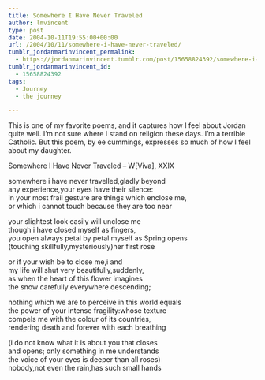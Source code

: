 ```yaml
---
title: Somewhere I Have Never Traveled
author: lmvincent
type: post
date: 2004-10-11T19:55:00+00:00
url: /2004/10/11/somewhere-i-have-never-traveled/
tumblr_jordanmarinvincent_permalink:
  - https://jordanmarinvincent.tumblr.com/post/15658824392/somewhere-i-have-never-traveled
tumblr_jordanmarinvincent_id:
  - 15658824392
tags:
  - Journey
  - the journey

---
```

This is one of my favorite poems, and it captures how I feel about Jordan quite well. I&rsquo;m not sure where I stand on religion these days. I&rsquo;m a terrible Catholic. But this poem, by ee cummings, expresses so much of how I feel about my daughter.

Somewhere I Have Never Traveled &#8211; W[Viva], XXIX

somewhere i have never travelled,gladly beyond  
any experience,your eyes have their silence:  
in your most frail gesture are things which enclose me,  
or which i cannot touch because they are too near

your slightest look easily will unclose me  
though i have closed myself as fingers,  
you open always petal by petal myself as Spring opens  
(touching skillfully,mysteriously)her first rose

or if your wish be to close me,i and  
my life will shut very beautifully,suddenly,  
as when the heart of this flower imagines  
the snow carefully everywhere descending;

nothing which we are to perceive in this world equals  
the power of your intense fragility:whose texture  
compels me with the colour of its countries,  
rendering death and forever with each breathing

(i do not know what it is about you that closes  
and opens; only something in me understands  
the voice of your eyes is deeper than all roses)  
nobody,not even the rain,has such small hands

<div class="blogger-post-footer">
  <img loading="lazy" width="1" height="1" src="https://blogger.googleusercontent.com/tracker/9039099668816362935-3768424759892610630?l=jordansjourney2.blogspot.com" alt="" />
</div>